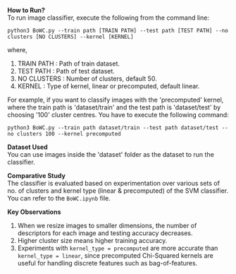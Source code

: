 <b> How to Run? </b> <br>
To run image classifier, execute the following from the command line: 
```
python3 BoWC.py --train path [TRAIN PATH] --test path [TEST PATH] --no clusters [NO CLUSTERS] --kernel [KERNEL] 
```
where,
1. TRAIN PATH : Path of train dataset.
2. TEST PATH : Path of test dataset.
3. NO CLUSTERS : Number of clusters, default 50.
4. KERNEL : Type of kernel, linear or precomputed, default linear.

For example, if you want to classify images with the 'precomputed' kernel, where the train path is 'dataset/train' and the test path is 'dataset/test' by choosing '100' cluster centres. You have to execute the following command:
```
python3 BoWC.py --train path dataset/train --test path dataset/test --no clusters 100 --kernel precomputed
```

<b> Dataset Used </b> <br>
You can use images inside the 'dataset' folder as the dataset to run the classifier.

<b> Comparative Study </b> <br>
The classifier is evaluated based on experimentation over various sets of no. of clusters and kernel type (linear & precomputed) of the SVM classifier. You can refer to the `BoWC.ipynb` file. 

<b> Key Observations </b> <br>
1. When we resize images to smaller dimensions, the number of descriptors for each image and testing accuracy decreases.
2. Higher cluster size means higher training accuracy.
3. Experiments with `kernel_type = precomputed` are more accurate than `kernel_type = linear`, since precomputed Chi-Squared kernels are useful for handling discrete features such as bag-of-features.
